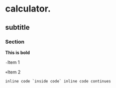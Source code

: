 # calculator.

## subtitle

### Section

**This is bold**

`-`Item 1

`+`Item 2

```inline code `inside code` inline code continues```
